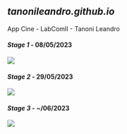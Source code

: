 ## <i><b>tanonileandro.github.io</b></i>
App Cine - LabComII - Tanoni Leandro

#### <i><b>Stage 1</b></i> - 08/05/2023
<p align="left">
  <a href="https://skillicons.dev">
    <img src="https://skillicons.dev/icons?i=html&perline=14" />
  </a>
</p>

#### <i><b>Stage 2</b></i> - 29/05/2023
<p align="left">
  <a href="https://skillicons.dev">
    <img src="https://skillicons.dev/icons?i=html,css&perline=14" />
  </a>
</p>

#### <i><b>Stage 3</b></i> - ~/06/2023
<p align="left">
  <a href="https://skillicons.dev">
    <img src="https://skillicons.dev/icons?i=html,css,js&perline=14" />
  </a>
</p>

